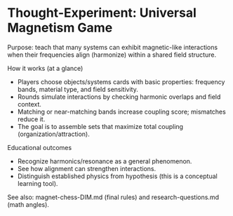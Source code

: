 ﻿# Thought-Experiment: Universal Magnetism Game

Purpose: teach that many systems can exhibit magnetic-like interactions when their frequencies align (harmonize) within a shared field structure.

How it works (at a glance)
- Players choose objects/systems cards with basic properties: frequency bands, material type, and field sensitivity.
- Rounds simulate interactions by checking harmonic overlaps and field context.
- Matching or near-matching bands increase coupling score; mismatches reduce it.
- The goal is to assemble sets that maximize total coupling (organization/attraction).

Educational outcomes
- Recognize harmonics/resonance as a general phenomenon.
- See how alignment can strengthen interactions.
- Distinguish established physics from hypothesis (this is a conceptual learning tool).

See also: magnet-chess-DIM.md (final rules) and research-questions.md (math angles).
